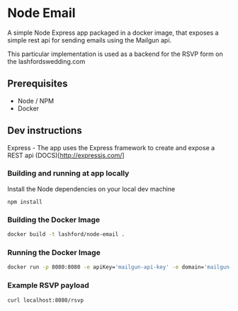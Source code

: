 
# Node Email

A simple Node Express app packaged in a docker image, that exposes a simple rest api for sending emails using the Mailgun api.

This particular implementation is used as a backend for the RSVP form on the lashfordswedding.com

## Prerequisites

* Node / NPM
* Docker

## Dev instructions

Express - The app uses the Express framework to create and expose a REST api (DOCS)[http://expressjs.com/]


### Building and running at app locally

Install the Node dependencies on your local dev machine

```
npm install
```

### Building the Docker Image

```bash
docker build -t lashford/node-email .
```

### Running the Docker Image

```bash
docker run -p 8080:8080 -e apiKey='mailgun-api-key' -e domain='mailgun-domain' lashford/node-email
```

### Example RSVP payload

```curl
curl localhost:8080/rsvp
```
